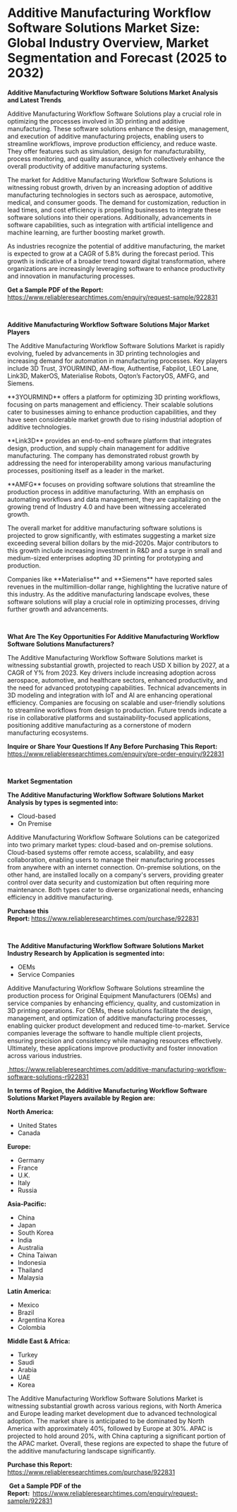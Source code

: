 <p><h1>Additive Manufacturing Workflow Software Solutions Market Size: Global Industry Overview, Market Segmentation and Forecast (2025 to 2032)</h1></p><p><strong>Additive Manufacturing Workflow Software Solutions Market Analysis and Latest Trends</strong></p>
<p><p>Additive Manufacturing Workflow Software Solutions play a crucial role in optimizing the processes involved in 3D printing and additive manufacturing. These software solutions enhance the design, management, and execution of additive manufacturing projects, enabling users to streamline workflows, improve production efficiency, and reduce waste. They offer features such as simulation, design for manufacturability, process monitoring, and quality assurance, which collectively enhance the overall productivity of additive manufacturing systems.</p><p>The market for Additive Manufacturing Workflow Software Solutions is witnessing robust growth, driven by an increasing adoption of additive manufacturing technologies in sectors such as aerospace, automotive, medical, and consumer goods. The demand for customization, reduction in lead times, and cost efficiency is propelling businesses to integrate these software solutions into their operations. Additionally, advancements in software capabilities, such as integration with artificial intelligence and machine learning, are further boosting market growth.</p><p>As industries recognize the potential of additive manufacturing, the market is expected to grow at a CAGR of 5.8% during the forecast period. This growth is indicative of a broader trend toward digital transformation, where organizations are increasingly leveraging software to enhance productivity and innovation in manufacturing processes.</p></p>
<p><strong>Get a Sample PDF of the Report:&nbsp;</strong> <a href="https://www.reliableresearchtimes.com/enquiry/request-sample/922831?utm_campaign=3547&utm_medium=2&utm_source=Github&utm_content=ia&utm_term=18042025&utm_id=additive-manufacturing-workflow-software-solutions">https://www.reliableresearchtimes.com/enquiry/request-sample/922831</a></p>
<p>&nbsp;</p>
<p><strong>Additive Manufacturing Workflow Software Solutions Major Market Players</strong></p>
<p><p>The Additive Manufacturing Workflow Software Solutions Market is rapidly evolving, fueled by advancements in 3D printing technologies and increasing demand for automation in manufacturing processes. Key players include 3D Trust, 3YOURMIND, AM-flow, Authentise, Fabpilot, LEO Lane, Link3D, MakerOS, Materialise Robots, Oqton’s FactoryOS, AMFG, and Siemens.</p><p>**3YOURMIND** offers a platform for optimizing 3D printing workflows, focusing on parts management and efficiency. Their scalable solutions cater to businesses aiming to enhance production capabilities, and they have seen considerable market growth due to rising industrial adoption of additive technologies.</p><p>**Link3D** provides an end-to-end software platform that integrates design, production, and supply chain management for additive manufacturing. The company has demonstrated robust growth by addressing the need for interoperability among various manufacturing processes, positioning itself as a leader in the market.</p><p>**AMFG** focuses on providing software solutions that streamline the production process in additive manufacturing. With an emphasis on automating workflows and data management, they are capitalizing on the growing trend of Industry 4.0 and have been witnessing accelerated growth.</p><p>The overall market for additive manufacturing software solutions is projected to grow significantly, with estimates suggesting a market size exceeding several billion dollars by the mid-2020s. Major contributors to this growth include increasing investment in R&D and a surge in small and medium-sized enterprises adopting 3D printing for prototyping and production.</p><p>Companies like **Materialise** and **Siemens** have reported sales revenues in the multimillion-dollar range, highlighting the lucrative nature of this industry. As the additive manufacturing landscape evolves, these software solutions will play a crucial role in optimizing processes, driving further growth and advancements.</p></p>
<p>&nbsp;</p>
<p><strong>What Are The Key Opportunities For Additive Manufacturing Workflow Software Solutions Manufacturers?</strong></p>
<p><p>The Additive Manufacturing Workflow Software Solutions market is witnessing substantial growth, projected to reach USD X billion by 2027, at a CAGR of Y% from 2023. Key drivers include increasing adoption across aerospace, automotive, and healthcare sectors, enhanced productivity, and the need for advanced prototyping capabilities. Technical advancements in 3D modeling and integration with IoT and AI are enhancing operational efficiency. Companies are focusing on scalable and user-friendly solutions to streamline workflows from design to production. Future trends indicate a rise in collaborative platforms and sustainability-focused applications, positioning additive manufacturing as a cornerstone of modern manufacturing ecosystems.</p></p>
<p><strong>Inquire or Share Your Questions If Any Before Purchasing This Report:</strong> <a href="https://www.reliableresearchtimes.com/enquiry/pre-order-enquiry/922831?utm_campaign=3547&utm_medium=2&utm_source=Github&utm_content=ia&utm_term=18042025&utm_id=additive-manufacturing-workflow-software-solutions">https://www.reliableresearchtimes.com/enquiry/pre-order-enquiry/922831</a></p>
<p>&nbsp;</p>
<p><strong>Market Segmentation</strong></p>
<p><strong>The Additive Manufacturing Workflow Software Solutions Market Analysis by types is segmented into:</strong></p>
<p><ul><li>Cloud-based</li><li>On Premise</li></ul></p>
<p><p>Additive Manufacturing Workflow Software Solutions can be categorized into two primary market types: cloud-based and on-premise solutions. Cloud-based systems offer remote access, scalability, and easy collaboration, enabling users to manage their manufacturing processes from anywhere with an internet connection. On-premise solutions, on the other hand, are installed locally on a company's servers, providing greater control over data security and customization but often requiring more maintenance. Both types cater to diverse organizational needs, enhancing efficiency in additive manufacturing.</p></p>
<p><strong>Purchase this Report:&nbsp;</strong><a href="https://www.reliableresearchtimes.com/purchase/922831?utm_campaign=3547&utm_medium=2&utm_source=Github&utm_content=ia&utm_term=18042025&utm_id=additive-manufacturing-workflow-software-solutions">https://www.reliableresearchtimes.com/purchase/922831</a></p>
<p>&nbsp;</p>
<p><strong>The Additive Manufacturing Workflow Software Solutions Market Industry Research by Application is segmented into:</strong></p>
<p><ul><li>OEMs</li><li>Service Companies</li></ul></p>
<p><p>Additive Manufacturing Workflow Software Solutions streamline the production process for Original Equipment Manufacturers (OEMs) and service companies by enhancing efficiency, quality, and customization in 3D printing operations. For OEMs, these solutions facilitate the design, management, and optimization of additive manufacturing processes, enabling quicker product development and reduced time-to-market. Service companies leverage the software to handle multiple client projects, ensuring precision and consistency while managing resources effectively. Ultimately, these applications improve productivity and foster innovation across various industries.</p></p>
<p><a href="https://www.reliableresearchtimes.com/additive-manufacturing-workflow-software-solutions-r922831?utm_campaign=3547&utm_medium=2&utm_source=Github&utm_content=ia&utm_term=18042025&utm_id=additive-manufacturing-workflow-software-solutions">&nbsp;https://www.reliableresearchtimes.com/additive-manufacturing-workflow-software-solutions-r922831</a></p>
<p><strong>In terms of Region, the Additive Manufacturing Workflow Software Solutions Market Players available by Region are:</strong></p>
<p>
    <p> <strong> North America: </strong>
        <ul>
            <li>United States</li>
            <li>Canada</li>
        </ul>
        </p> 
    <p> <strong> Europe: </strong>
        <ul>
            <li>Germany</li>
            <li>France</li>
            <li>U.K.</li>
            <li>Italy</li>
            <li>Russia</li>
        </ul>
        </p> 
    <p> <strong> Asia-Pacific: </strong>
        <ul>
            <li>China</li>
            <li>Japan</li>
            <li>South Korea</li>
            <li>India</li>
            <li>Australia</li>
            <li>China Taiwan</li>
            <li>Indonesia</li>
            <li>Thailand</li>
            <li>Malaysia</li>
        </ul>
        </p> 
    <p> <strong> Latin America: </strong>
        <ul>
            <li>Mexico</li>
            <li>Brazil</li>
            <li>Argentina Korea</li>
            <li>Colombia</li>
        </ul>
        </p> 
    <p> <strong> Middle East & Africa: </strong>
        <ul>
            <li>Turkey</li>
            <li>Saudi</li>
            <li>Arabia</li>
            <li>UAE</li>
            <li>Korea</li>
        </ul>
    </p>
    </p>
<p><p>The Additive Manufacturing Workflow Software Solutions Market is witnessing substantial growth across various regions, with North America and Europe leading market development due to advanced technological adoption. The market share is anticipated to be dominated by North America with approximately 40%, followed by Europe at 30%. APAC is projected to hold around 20%, with China capturing a significant portion of the APAC market. Overall, these regions are expected to shape the future of the additive manufacturing landscape significantly.</p></p>
<p><strong>Purchase this Report: </strong><a href="https://www.reliableresearchtimes.com/purchase/922831?utm_campaign=3547&utm_medium=2&utm_source=Github&utm_content=ia&utm_term=18042025&utm_id=additive-manufacturing-workflow-software-solutions">https://www.reliableresearchtimes.com/purchase/922831</a></p>
<p>&nbsp;<strong>Get a Sample PDF of the Report:&nbsp;&nbsp;</strong><a href="https://www.reliableresearchtimes.com/enquiry/request-sample/922831?utm_campaign=3547&utm_medium=2&utm_source=Github&utm_content=ia&utm_term=18042025&utm_id=additive-manufacturing-workflow-software-solutions">https://www.reliableresearchtimes.com/enquiry/request-sample/922831</a></p>
<p><strong></strong></p>
<p><p></p><p></p><p></p></p>